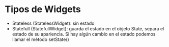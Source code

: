 # Tipos de Widgets
- Stateless (StatelessWidget): sin estado
- Statefull (StatefullWidget): guarda el estado en el objeto State, separa el estado de su apariencia. Si hay algún cambio en el estado podemos llamar el método setState()